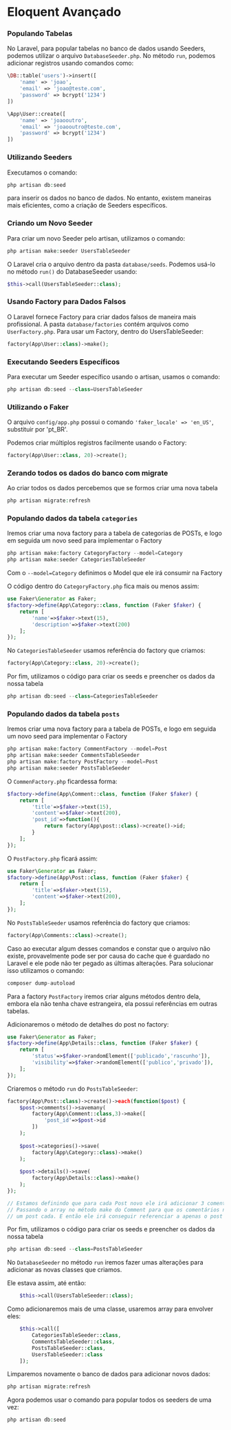 # Eloquent Avançado



### Populando Tabelas

No Laravel, para popular tabelas no banco de dados usando Seeders, podemos utilizar o arquivo `DatabaseSeeder.php`. No método `run`, podemos adicionar registros usando comandos como:

```php
\DB::table('users')->insert([
    'name' => 'joao',
    'email' => 'joao@teste.com',
    'password' => bcrypt('1234')
])

\App\User::create([
    'name' => 'joaooutro',
    'email' => 'joaooutro@teste.com',
    'password' => bcrypt('1234')
])

```
### Utilizando Seeders

Executamos o comando:
```php
php artisan db:seed
```
para inserir os dados no banco de dados. No entanto, existem maneiras mais eficientes, como a criação de Seeders específicos.

### Criando um Novo Seeder
Para criar um novo Seeder pelo artisan, utilizamos o comando:

```php
php artisan make:seeder UsersTableSeeder

```

O Laravel cria o arquivo dentro da pasta `database/seeds`. Podemos usá-lo no método `run()` do DatabaseSeeder usando:

```php
$this->call(UsersTableSeeder::class);
```

### Usando Factory para Dados Falsos
O Laravel fornece Factory para criar dados falsos de maneira mais profissional. A pasta `database/factories` contém arquivos como `UserFactory.php`. Para usar um Factory, dentro do UsersTableSeeder:

```php
factory(App\User::class)->make();
```

### Executando Seeders Específicos
Para executar um Seeder específico usando o artisan, usamos o comando:

```php
php artisan db:seed --class=UsersTableSeeder
```

### Utilizando o Faker
O arquivo `config/app.php` possui o comando `'faker_locale' => 'en_US'`, substituir por 'pt_BR'. 

Podemos criar múltiplos registros facilmente usando o Factory:
```php
factory(App\User::class, 20)->create();
```

### Zerando todos os dados do banco com migrate
Ao criar todos os dados percebemos que se formos criar uma nova tabela 

```php
php artisan migrate:refresh 
```


### Populando dados da tabela `categories`
Iremos criar uma nova factory para a tabela de categorias de POSTs, e logo em seguida um novo seed para implementar o Factory

```php
php artisan make:factory CategoryFactory --model=Category
php artisan make:seeder CategoriesTableSeeder
```

Com o `--model=Category` definimos o Model que ele irá consumir na Factory

O código dentro do `CategoryFactory.php` fica mais ou menos assim:

```php
use Faker\Generator as Faker;
$factory->define(App\Category::class, function (Faker $faker) {
    return [
        'name'=>$faker->text(15),
        'description'=>$faker->text(200)
    ];
});
```
No `CategoriesTableSeeder` usamos referência do factory que criamos:

```php
factory(App\Category::class, 20)->create();
```
Por fim, utilizamos o código para criar os seeds e preencher os dados da nossa tabela

```php
php artisan db:seed --class=CategoriesTableSeeder
```


### Populando dados da tabela `posts`

Iremos criar uma nova factory para a tabela de POSTs, e logo em seguida um novo seed para implementar o Factory

```php
php artisan make:factory CommentFactory --model=Post
php artisan make:seeder CommentsTableSeeder
php artisan make:factory PostFactory --model=Post
php artisan make:seeder PostsTableSeeder
```

O `CommenFactory.php` ficardessa forma:

```php
$factory->define(App\Comment::class, function (Faker $faker) {
    return [
        'title'=>$faker->text(15),
        'content'=>$faker->text(200),
        'post_id'=>function(){
            return factory(App\post::class)->create()->id;
        }
    ];
});
```

O `PostFactory.php` ficará assim:

```php
use Faker\Generator as Faker;
$factory->define(App\Post::class, function (Faker $faker) {
    return [
        'title'=>$faker->text(15),
        'content'=>$faker->text(200),
    ];
});
```
No `PostsTableSeeder` usamos referência do factory que criamos:

```php
factory(App\Comments::class)->create();
```


Caso ao executar algum desses comandos e constar que o arquivo não existe, provavelmente pode ser por causa do cache que é guardado no Laravel e ele pode não ter pegado as últimas alterações. Para solucionar isso utilizamos o comando:

```php
composer dump-autoload
```


Para a factory `PostFactory` iremos criar alguns métodos dentro dela, embora ela não tenha chave estrangeira, ela possui referências em outras tabelas.

Adicionaremos o método de detalhes do post no factory:

```php
use Faker\Generator as Faker;
$factory->define(App\Details::class, function (Faker $faker) {
    return [
        'status'=>$faker->randomElement(['publicado','rascunho']),
        'visibility'=>$faker->randomElement(['publico','privado']),
    ];
});

```

Criaremos o método `run` do `PostsTableSeeder`:

```php
factory(App\Post::class)->create()->each(function($post) {
    $post->comments()->savemany(
        factory(App\Comment::class,3)->make([
            'post_id'=>$post->id
        ])
    );
    
    $post->categories()->save(
        factory(App\Category::class)->make()
    );
    
    $post->details()->save(
        factory(App\Details::class)->make()
    );
});

// Estamos definindo que para cada Post novo ele irá adicionar 3 comentários, 1 detalhe e 1 categoria.
// Passando o array no método make do Comment para que os comentários não acabem gerando 
// um post cada. E então ele irá conseguir referenciar a apenas o post que está sendo criado.
```

Por fim, utilizamos o código para criar os seeds e preencher os dados da nossa tabela

```php
php artisan db:seed --class=PostsTableSeeder
```

No `DatabaseSeeder` no método `run` iremos fazer umas alterações para adicionar as novas classes que criamos.


Ele estava assim, até então:
```php
    $this->call(UsersTableSeeder::class);
```

Como adicionaremos mais de uma classe, usaremos array para envolver eles:
```php
    $this->call([
        CategoriesTableSeeder::class,
        CommentsTableSeeder::class,
        PostsTableSeeder::class,
        UsersTableSeeder::class
    ]);
```

Limparemos novamente o banco de dados para adicionar novos dados:

```php
php artisan migrate:refresh
```

Agora podemos usar o comando para popular todos os seeders de uma vez:
```php
php artisan db:seed
```
